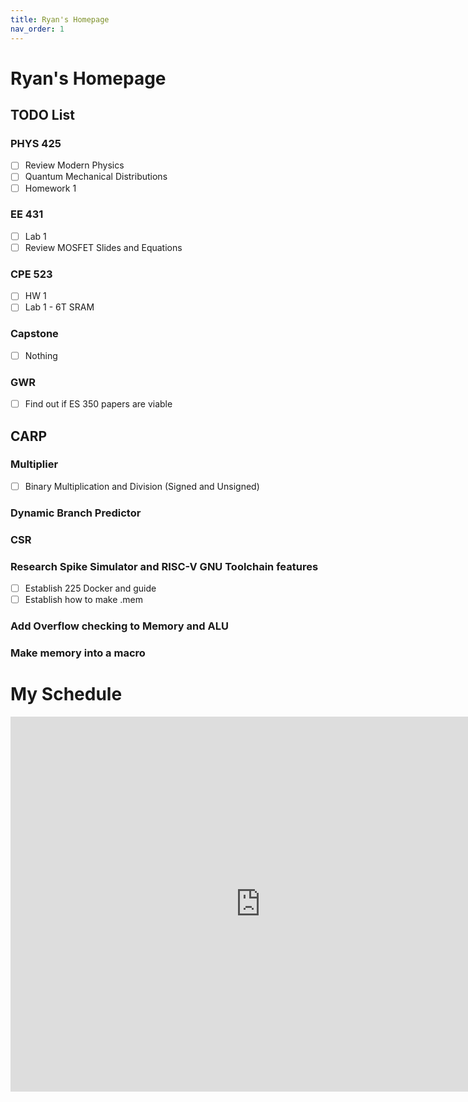 ```yaml
---
title: Ryan's Homepage
nav_order: 1
---
```


# Ryan's Homepage

## TODO List
 
### PHYS 425 
- [ ] Review Modern Physics 
- [ ] Quantum Mechanical Distributions 
- [ ] Homework 1 

### EE 431
- [ ] Lab 1
- [ ] Review MOSFET Slides and Equations 

### CPE 523
- [ ] HW 1 
- [ ] Lab 1 - 6T SRAM 

### Capstone
- [ ] Nothing 

### GWR
- [ ] Find out if ES 350 papers are viable 

## CARP 
### Multiplier
- [ ] Binary Multiplication and Division (Signed and Unsigned) 

### Dynamic Branch Predictor 

### CSR 

### Research Spike Simulator and RISC-V GNU Toolchain features
- [ ] Establish 225 Docker and guide
- [ ] Establish how to make .mem

### Add Overflow checking to Memory and ALU 

### Make memory into a macro

<h1>My Schedule</h1>
<iframe src="https://calendar.google.com/calendar/embed?src=ngc9dfl0qm68j5cfmkcugkabjb8ra03k%40import.calendar.google.com&ctz=America%2FLos_Angeles" style="border: 0" width="800" height="600" frameborder="0" scrolling="no"></iframe>

